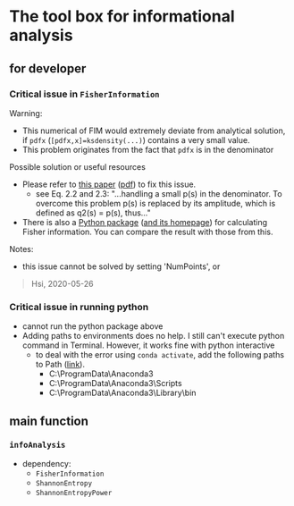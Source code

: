 # The tool box for informational analysis
## for developer
### Critical issue in `FisherInformation`
Warning:
- This numerical of FIM would extremely deviate from analytical solution, if `pdfx` (`[pdfx,x]=ksdensity(...)`) contains a very small value.
- This problem originates from the fact that `pdfx` is in the denominator

Possible solution or useful resources
- Please refer to [this paper](https://royalsocietypublishing.org/doi/full/10.1098/rsos.160582?fbclid=IwAR0Zq0QNRkuB-8fqRCuoPDdP3X0sX7JAuetYlz-ix8MBtmiAb3TjN7AjWN4) ([pdf](https://royalsocietypublishing.org/doi/pdf/10.1098/rsos.160582)) to fix this issue.
  - see Eq. 2.2 and 2.3: "...handling a small p(s) in the denominator. To overcome this problem p(s) is replaced by its amplitude, which is defined as q2(s) = p(s), thus..."
- There is also a [Python package](https://github.com/csunlab/fisher-information/tree/2db5e287cb1740543afc559094daa6275a93142a) ([and its homepage](https://csun.uic.edu/codes/fisher.html)) for calculating Fisher information. You can compare the result with those from this.

Notes:
- this issue cannot be solved by setting 'NumPoints', or 
> Hsi, 2020-05-26

### Critical issue in running python
- cannot run the python package above
- Adding paths to environments does no help. I still can't execute python command in Terminal. However, it works fine with python interactive
  - to deal with the error using `conda activate`, add the following paths to Path ([link](https://www.jianshu.com/p/cd0096b24b43)).
    - C:\ProgramData\Anaconda3
    - C:\ProgramData\Anaconda3\Scripts
    - C:\ProgramData\Anaconda3\Library\bin

## main function
### `infoAnalysis`

- dependency:
  - `FisherInformation`
  - `ShannonEntropy`
  - `ShannonEntropyPower`


